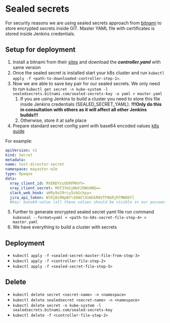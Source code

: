 # Sealed secrets

For security reasons we are using sealed secrets approach from [bitnami](https://github.com/bitnami-labs/sealed-secrets) to store encrypted secrets inside GIT. Master YAML file with certificates is stored inside Jenkins credentials.

## Setup for deployment

1. Install a bitnami from their [sites](https://github.com/bitnami-labs/sealed-secrets/releases) and download the ***controller.yaml*** with same version
2. Once the sealed secret is installed start your k8s cluster and run `kubectl apply -f <path-to-downloaded-controller-step-1>`.
3. Now we are able to save key pair for our sealed secrets. We only need to run `kubectl get secret -n kube-system -l sealedsecrets.bitnami.com/sealed-secrets-key -o yaml > master.yaml`
    1. If you are using Jenkins to build a cluster you need to store this file inside Jenkins credentials (SEALED_SECRET_YAML). **!!!Only do this in consultation with others as it will affect all other Jenkins builds!!!**
    2. Otherwise, store it at safe place
4. Prepare standard secret config yaml with base64 encoded values [k8s guide](https://kubernetes.io/docs/concepts/configuration/secret/)

For example:
   ```yaml
   apiVersion: v1
   kind: Secret
   metadata:
   name: test-director-secret
   namespace: mayastor-e2e
   type: Opaque
   data:
     xray_client_id: RVENDYxzOURFMkVY=
     xray_client_secret: MGT3YmIyNmY2OWU4NQ==
     slack_web_hook: aHRy9o29rcy5zbGckpy=
     jira_api_token: WlRjBiM0pBYldGNVlXUmhkR0VTFNGRjRTMW80Yl
     #key: base64-value (all these values should be visible in our password manager or ask your colleagues)
   ```
5. Further to generate encrypted sealed secret yaml file run command `kubeseal --format=yaml < <path-to-k8s-secret-file-step-4> > master.yaml`
6. We have everything to build a cluster with secrets

## Deployment
- `kubectl apply -f <sealed-secret-master-file-from-step-3>`
- `kubectl apply -f <controller-file-step-2>`
- `kubectl apply -f <sealed-secret-file-step-5>`

## Delete

- `kubectl delete secret <secret-name> -n <namespace>`
- `kubectl delete sealedsecret <secret-name> -n <namespace>`
- `kubectl delete secret -n kube-system -l sealedsecrets.bitnami.com/sealed-secrets-key`
- `kubectl delete -f <controller-file-step-2>`
